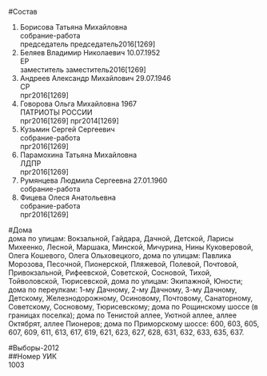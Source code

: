 #Состав  
1. Борисова Татьяна Михайловна  
    собрание-работа  
    председатель председатель2016[1269]  
2. Беляев Владимир Николаевич 10.07.1952  
    ЕР  
    заместитель заместитель2016[1269]  
3. Андреев Александр Михайлович 29.07.1946  
    СР  
    прг2016[1269]  
4. Говорова Ольга Михайловна 1967  
    ПАТРИОТЫ РОССИИ  
    прг2016[1269] прг2014[1269]  
5. Кузьмин Сергей Сергеевич  
    собрание-работа  
    прг2016[1269]  
6. Парамохина Татьяна Михайловна  
    ЛДПР  
    прг2016[1269]  
7. Румянцева Людмила Сергеевна 27.01.1960  
    собрание-работа  
8. Фицева Олеся Анатольевна  
    собрание-работа  
    прг2016[1269]  
  
#Дома  
дома по улицам: Вокзальной, Гайдара, Дачной, Детской, Ларисы Михеенко, Лесной, Маршака, Минской, Мичурина, Нины Куковеровой, Олега Кошевого, Олега Ольховецкого, дома по улицам: Павлика Морозова, Песочной, Пионерской, Пляжевой, Полевой, Почтовой, Привокзальной, Рифеевской, Советской, Сосновой,  Тихой, Тойволовской, Тюрисевской,  дома по улицам: Экипажной, Юности; дома по переулкам: 1-му Дачному, 2-му Дачному, 3-му Дачному, Детскому, Железнодорожному, Осиновому, Почтовому, Санаторному, Советскому, Сосновому, Тюрисевскому; дома по Рощинскому шоссе (в границах поселка); дома по Тенистой аллее, Уютной аллее, аллее Октябрят, аллее Пионеров; дома по Приморскому шоссе: 600, 603, 605, 607, 609, 611, 613, 617, 619, 621, 623, 627, 628, 631, 632, 633, 635, 637.  
  
#Выборы-2012  
##Номер УИК  
1003  
